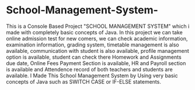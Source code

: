 # School-Management-System-
This is a Console Based Project "SCHOOL MANAGEMENT SYSTEM" which i made with completely basic concepts of Java.
In this project we can take online admission test for new comers, we can check academic information, examination information, grading system, timetable management is also available, communication with student is also available, profile management option is available, student can check there Homework and Assignments due date, Online Fees Payment Section is available, HR and Payroll section is available and Attendence record of both teachers and students are available.
I Made This School Management System by Using very basic concepts of Java such as SWITCH CASE or IF-ELSE statements.
